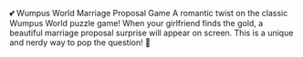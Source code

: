 💕 Wumpus World Marriage Proposal Game
A romantic twist on the classic Wumpus World puzzle game! When your girlfriend finds the gold, a beautiful marriage proposal surprise will appear on screen. This is a unique and nerdy way to pop the question! 💍